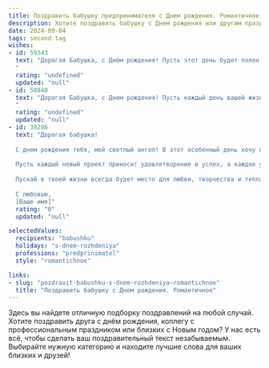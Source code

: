```yaml
---
title: Поздравить бабушку предпринимателя c Днем рождения. Романтичное
description: Хотите поздравить бабушку c Днем рождения или другим праздником? Наш ИИ создаст незабываемое поздравление, а вы обязательно выделитесь среди других.  
date: 2024-09-04
tags: second tag
wishes:
- id: 59343
  text: "Дорогая Бабушка, с Днём рождения! Пусть этот день будет полон любви, тепла и нежности, как самая красивая весна в твоей жизни. Ты – пример настоящего предпринимателя, вдохновляя всех вокруг своим талантом и энтузиазмом. Пусть каждый твой день будет ярким, как солнечный луч, а душа – светлой, как лунный свет.  Ты – наша любимая Бабушка, и мы бесконечно рады быть частью твоей чудесной истории!
  "
  rating: "undefined"
  updated: "null"
- id: 58848
  text: "Дорогая Бабушка, с Днем рождения! Пусть каждый день вашей жизни будет полон любви, радости и вдохновения, как яркие краски на палитре талантливого предпринимателя. Вы – настоящая королева своего дела, и ваша мудрость, сила и неутомимый энтузиазм вдохновляют всех вокруг. Желаю вам крепкого здоровья,  исполнения всех желаний и вечной молодости духа!
  "
  rating: "undefined"
  updated: "null"
- id: 39286
  text: "Дорогая бабушка!
  
  С днем рождения тебя, мой светлый ангел! В этот особенный день хочу пожелать тебе океан счастья и гармонии, чтобы каждый день дарил тебе вдохновение и радость. Ты — не только замечательная бабушка, но и талантливый предприниматель, чей дух и энергия вдохновляют всех вокруг.
  
  Пусть каждый новый проект приносит удовлетворение и успех, а каждое утро встречает тебя с улыбкой и новыми возможностями. Ты — как цветок, распускающийся на радость всем, кто тебя знает.
  
  Пускай в твоей жизни всегда будет место для любви, творчества и тепла. Желаю здоровья, улыбок и море приятных сюрпризов!
  
  С любовью,
  [Ваше имя]"
  rating: "0"
  updated: "null"

selectedValues:
  recipients: "babushku"
  holidays: "s-dnem-rozhdeniya"
  professions: "predprinimatel"
  style: "romantichnoe"

links:
- slug: "pozdravit-babushku-s-dnem-rozhdeniya-romantichnoe"
  title: "Поздравить бабушку c Днем рождения. Романтичное"
---
```


Здесь вы найдете отличную подборку поздравлений на любой случай. 
Хотите поздравить друга с днём рождения, коллегу с профессиональным праздником или близких с Новым годом? У нас есть всё, чтобы сделать ваш поздравительный текст незабываемым. Выбирайте нужную категорию и находите лучшие слова для ваших близких и друзей!
